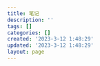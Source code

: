 ```yaml
---
title: 笔记
description: ''
tags: []
categories: []
created: '2023-3-12 1:48:29'
updated: '2023-3-12 1:48:29'
layout: page
---
```

<script setup>
  import { data } from "./notes.data.js";
  import Archive from "../../views/Archive.vue";
</script>

<Archive :source="data" />

